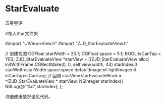 # StarEvaluate
五星星评

#导入Star文件夹

#import "UIView+View.h"
#import "ZJD_StarEvaluateView.h"

// 创建视图
        CGFloat starWidth = 20.f;
        CGFloat space = 5.f;
        BOOL isCanTap = YES;
        ZJD_StarEvaluateView *starView = [[ZJD_StarEvaluateView alloc] initWithFrame:CGRectMake(0, 0, self.view.width, 44) starIndex:0 starWidth:starWidth space:space defaultImage:nil lightImage:nil isCanTap:isCanTap];
// 回调
        starView.starEvaluateBlock = ^(ZJD_StarEvaluateView * starView, NSInteger starIndex){
            NSLog(@"%d",starIndex);
        };

详细使用情况请见代码。
